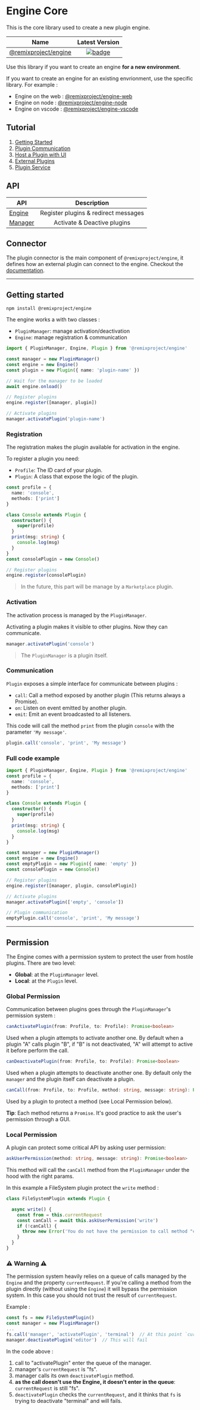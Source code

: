 # Engine Core

This is the core library used to create a new plugin engine.

| Name                                           | Latest Version       |
| -----------------------------------------------| :------------------: |
| [@remixproject/engine](.)  | [![badge](https://img.shields.io/npm/v/@remixproject/engine.svg?style=flat-square)](https://www.npmjs.com/package/@remixproject/engine) |

Use this library if you want to create an engine **for a new environment**.

If you want to create an engine for an existing envrionment, use the specific library. For example : 
- Engine on the web : [@remixproject/engine-web](../web)
- Engine on node : [@remixproject/engine-node](../node)
- Engine on vscode : [@remixproject/engine-vscode](../vscode)

## Tutorial

1. [Getting Started](doc/tutorial/1-getting-started.md)
2. [Plugin Communication](doc/tutorial/2-plugin-communication.md)
3. [Host a Plugin with UI](doc/tutorial/3-hosted-plugin.md)
4. [External Plugins](doc/tutorial/4-external-plugins.md)
5. [Plugin Service](doc/tutorial/5-plugin-service.md)

## API

| API                         | Description                          |
| ----------------------------| :----------------------------------: |
| [Engine](./api/engine.md)   | Register plugins & redirect messages |
| [Manager](./api/manager.md) | Activate & Deactive plugins          |


## Connector

The plugin connector is the main component of `@remixproject/engine`, it defines how an external plugin can connect to the engine. Checkout the [documentation](./doc/connector).

--------------

## Getting started
```
npm install @remixproject/engine
```

The engine works a with two classes : 
- `PluginManager`: manage activation/deactivation
- `Engine`: manage registration & communication 

```typescript
import { PluginManager, Engine, Plugin } from '@remixproject/engine'

const manager = new PluginManager()
const engine = new Engine()
const plugin = new Plugin({ name: 'plugin-name' })

// Wait for the manager to be loaded
await engine.onload()

// Register plugins
engine.register([manager, plugin])

// Activate plugins
manager.activatePlugin('plugin-name')
```

### Registration
The registration makes the plugin available for activation in the engine.

To register a plugin you need: 
- `Profile`: The ID card of your plugin.
- `Plugin`: A class that expose the logic of the plugin.

```typescript
const profile = {
  name: 'console',
  methods: ['print']
}

class Console extends Plugin {
  constructor() {
    super(profile)
  }
  print(msg: string) {
    console.log(msg)
  }
}
const consolePlugin = new Console()

// Register plugins
engine.register(consolePlugin)
```

> In the future, this part will be manage by a `Marketplace` plugin.

### Activation
The activation process is managed by the `PluginManager`.

Activating a plugin makes it visible to other plugins. Now they can communicate.

```typescript
manager.activatePlugin('console')
```

> The `PluginManager` is a plugin itself.

### Communication
`Plugin` exposes a simple interface for communicate between plugins : 

- `call`: Call a method exposed by another plugin (This returns always a Promise).
- `on`: Listen on event emitted by another plugin.
- `emit`: Emit an event broadcasted to all listeners.

This code will call the method `print` from the plugin `console` with the parameter `'My message'`.
```typescript
plugin.call('console', 'print', 'My message')
```

### Full code example
```typescript
import { PluginManager, Engine, Plugin } from '@remixproject/engine'
const profile = {
  name: 'console',
  methods: ['print']
}

class Console extends Plugin {
  constructor() {
    super(profile)
  }
  print(msg: string) {
    console.log(msg)
  }
}

const manager = new PluginManager()
const engine = new Engine()
const emptyPlugin = new Plugin({ name: 'empty' })
const consolePlugin = new Console()

// Register plugins
engine.register([manager, plugin, consolePlugin])

// Activate plugins
manager.activatePlugin(['empty', 'console'])

// Plugin communication
emptyPlugin.call('console', 'print', 'My message')
```

--------------

## Permission
The Engine comes with a permission system to protect the user from hostile plugins.
There are two level: 
- **Global**: at the `PluginManager` level.
- **Local**: at the `Plugin` level.

### Global Permission
Communication between plugins goes through the `PluginManager`'s permission system : 

```typescript
canActivatePlugin(from: Profile, to: Profile): Promise<boolean>
```
Used when a plugin attempts to activate another one. By default when a plugin "A" calls plugin "B", if "B" is not deactivated, "A" will attempt to active it before perform the call. 

```typescript
canDeactivatePlugin(from: Profile, to: Profile): Promise<boolean>
```
Used when a plugin attempts to deactivate another one. By default only the `manager` and the plugin itself can deactivate a plugin.

```typescript
canCall(from: Profile, to: Profile, method: string, message: string): Promise<boolean>
```
Used by a plugin to protect a method (see Local Permission below).

**Tip**: Each method returns a `Promise`. It's good practice to ask the user's permission through a GUI.


### Local Permission
A plugin can protect some critical API by asking user permission:

```typescript
askUserPermission(method: string, message: string): Promise<boolean>
```
This method will call the `canCall` method from the `PluginManager` under the hood with the right params.

In this example a FileSystem plugin protect the `write` method :
```typescript
class FileSystemPlugin extends Plugin {

  async write() {
    const from = this.currentRequest
    const canCall = await this.askUserPermission('write')
    if (!canCall) {
      throw new Error('You do not have the permission to call method "canCall" from "fs"')
    }
  }
}
```

### ⚠️ Warning ⚠️
The permission system heavily relies on a queue of calls managed by the `Engine` and the property `currentRequest`.
If you're calling a method from the plugin directly (without using the `Engine`) it will bypass the permission system. In this case you should not trust the result of `currentRequest`.

Example : 
```typescript
const fs = new FileSystemPlugin()
const manager = new PluginManager()
...
fs.call('manager', 'activatePlugin', 'terminal')  // At this point `currentRequest` on manager is "fs"
manager.deactivatePlugin('editor')  // This will fail
```

In the code above :
1. call to "activatePlugin" enter the queue of the manager.
2. manager's `currentRequest` is "fs".
3. manager calls its own `deactivatePlugin` method. 
4. **as the call doesn't use the Engine, it doesn't enter in the queue**: `currentRequest` is still "fs".
5. `deactivatePlugin` checks the `currentRequest`, and it thinks that `fs` is trying to deactivate "terminal" and will fails.